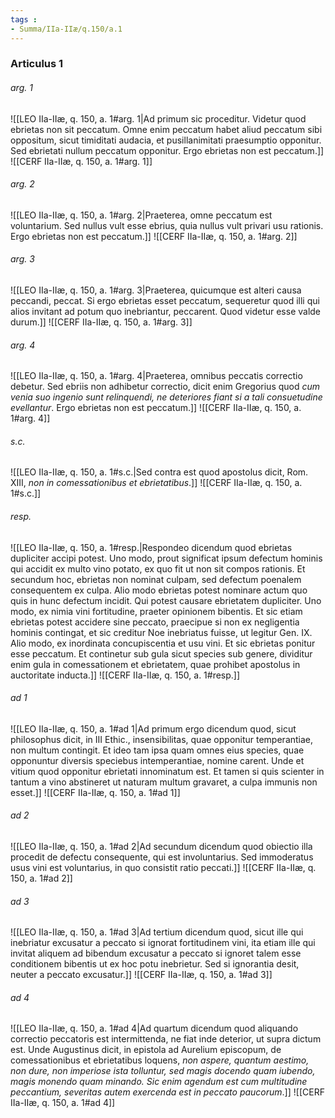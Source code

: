 ```yaml
---
tags : 
- Summa/IIa-IIæ/q.150/a.1
---
```


### Articulus 1

###### arg. 1
![[LEO IIa-IIæ, q. 150, a. 1#arg. 1|Ad primum sic proceditur. Videtur quod ebrietas non sit peccatum. Omne enim peccatum habet aliud peccatum sibi oppositum, sicut timiditati audacia, et pusillanimitati praesumptio opponitur. Sed ebrietati nullum peccatum opponitur. Ergo ebrietas non est peccatum.]]
![[CERF IIa-IIæ, q. 150, a. 1#arg. 1]]

###### arg. 2
![[LEO IIa-IIæ, q. 150, a. 1#arg. 2|Praeterea, omne peccatum est voluntarium. Sed nullus vult esse ebrius, quia nullus vult privari usu rationis. Ergo ebrietas non est peccatum.]]
![[CERF IIa-IIæ, q. 150, a. 1#arg. 2]]

###### arg. 3
![[LEO IIa-IIæ, q. 150, a. 1#arg. 3|Praeterea, quicumque est alteri causa peccandi, peccat. Si ergo ebrietas esset peccatum, sequeretur quod illi qui alios invitant ad potum quo inebriantur, peccarent. Quod videtur esse valde durum.]]
![[CERF IIa-IIæ, q. 150, a. 1#arg. 3]]

###### arg. 4
![[LEO IIa-IIæ, q. 150, a. 1#arg. 4|Praeterea, omnibus peccatis correctio debetur. Sed ebriis non adhibetur correctio, dicit enim Gregorius quod *cum venia suo ingenio sunt relinquendi, ne deteriores fiant si a tali consuetudine evellantur*. Ergo ebrietas non est peccatum.]]
![[CERF IIa-IIæ, q. 150, a. 1#arg. 4]]

###### s.c.
![[LEO IIa-IIæ, q. 150, a. 1#s.c.|Sed contra est quod apostolus dicit, Rom. XIII, *non in comessationibus et ebrietatibus*.]]
![[CERF IIa-IIæ, q. 150, a. 1#s.c.]]

###### resp.
![[LEO IIa-IIæ, q. 150, a. 1#resp.|Respondeo dicendum quod ebrietas dupliciter accipi potest. Uno modo, prout significat ipsum defectum hominis qui accidit ex multo vino potato, ex quo fit ut non sit compos rationis. Et secundum hoc, ebrietas non nominat culpam, sed defectum poenalem consequentem ex culpa. Alio modo ebrietas potest nominare actum quo quis in hunc defectum incidit. Qui potest causare ebrietatem dupliciter. Uno modo, ex nimia vini fortitudine, praeter opinionem bibentis. Et sic etiam ebrietas potest accidere sine peccato, praecipue si non ex negligentia hominis contingat, et sic creditur Noe inebriatus fuisse, ut legitur Gen. IX. Alio modo, ex inordinata concupiscentia et usu vini. Et sic ebrietas ponitur esse peccatum. Et continetur sub gula sicut species sub genere, dividitur enim gula in comessationem et ebrietatem, quae prohibet apostolus in auctoritate inducta.]]
![[CERF IIa-IIæ, q. 150, a. 1#resp.]]

###### ad 1
![[LEO IIa-IIæ, q. 150, a. 1#ad 1|Ad primum ergo dicendum quod, sicut philosophus dicit, in III Ethic., insensibilitas, quae opponitur temperantiae, non multum contingit. Et ideo tam ipsa quam omnes eius species, quae opponuntur diversis speciebus intemperantiae, nomine carent. Unde et vitium quod opponitur ebrietati innominatum est. Et tamen si quis scienter in tantum a vino abstineret ut naturam multum gravaret, a culpa immunis non esset.]]
![[CERF IIa-IIæ, q. 150, a. 1#ad 1]]

###### ad 2
![[LEO IIa-IIæ, q. 150, a. 1#ad 2|Ad secundum dicendum quod obiectio illa procedit de defectu consequente, qui est involuntarius. Sed immoderatus usus vini est voluntarius, in quo consistit ratio peccati.]]
![[CERF IIa-IIæ, q. 150, a. 1#ad 2]]

###### ad 3
![[LEO IIa-IIæ, q. 150, a. 1#ad 3|Ad tertium dicendum quod, sicut ille qui inebriatur excusatur a peccato si ignorat fortitudinem vini, ita etiam ille qui invitat aliquem ad bibendum excusatur a peccato si ignoret talem esse conditionem bibentis ut ex hoc potu inebrietur. Sed si ignorantia desit, neuter a peccato excusatur.]]
![[CERF IIa-IIæ, q. 150, a. 1#ad 3]]

###### ad 4
![[LEO IIa-IIæ, q. 150, a. 1#ad 4|Ad quartum dicendum quod aliquando correctio peccatoris est intermittenda, ne fiat inde deterior, ut supra dictum est. Unde Augustinus dicit, in epistola ad Aurelium episcopum, de comessationibus et ebrietatibus loquens, *non aspere, quantum aestimo, non dure, non imperiose ista tolluntur, sed magis docendo quam iubendo, magis monendo quam minando. Sic enim agendum est cum multitudine peccantium, severitas autem exercenda est in peccato paucorum*.]]
![[CERF IIa-IIæ, q. 150, a. 1#ad 4]]

